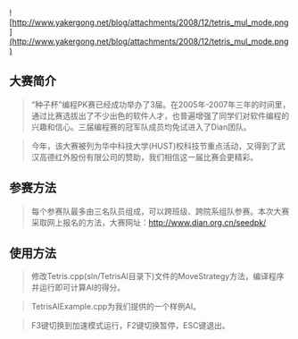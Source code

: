 ![http://www.yakergong.net/blog/attachments/2008/12/tetris_mul_mode.png](http://www.yakergong.net/blog/attachments/2008/12/tetris_mul_mode.png)
## 大赛简介 ##
> “种子杯”编程PK赛已经成功举办了3届。在2005年-2007年三年的时间里，通过比赛选拔出了不少出色的软件人才，也普遍增强了同学们对软件编程的兴趣和信心。三届编程赛的冠军队成员均免试进入了Dian团队。

> 今年，该大赛被列为华中科技大学(HUST)校科技节重点活动，又得到了武汉高德红外股份有限公司的赞助，我们相信这一届比赛会更精彩。

## 参赛方法 ##
> 每个参赛队最多由三名队员组成，可以跨班级、跨院系组队参赛。本次大赛采取网上报名的方法，大赛网址：http://www.dian.org.cn/seedpk/

## 使用方法 ##
> 修改Tetris.cpp(sln/TetrisAI目录下)文件的MoveStrategy方法，编译程序并运行即可计算AI的得分。

> TetrisAIExample.cpp为我们提供的一个样例AI。

> F3键切换到加速模式运行，F2键切换暂停，ESC键退出。